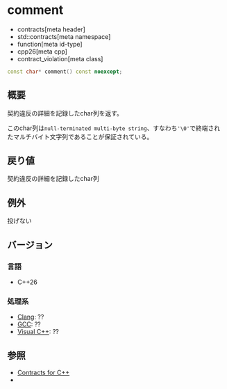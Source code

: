 # comment
* contracts[meta header]
* std::contracts[meta namespace]
* function[meta id-type]
* cpp26[meta cpp]
* contract_violation[meta class]

```cpp
const char* comment() const noexcept;
```

## 概要
契約違反の詳細を記録したchar列を返す。

このchar列は`null-terminated multi-byte string`、すなわち`'\0'`で終端されたマルチバイト文字列であることが保証されている。

## 戻り値
契約違反の詳細を記録したchar列


## 例外
投げない

## バージョン
### 言語
- C++26

### 処理系
- [Clang](/implementation.md#clang): ??
- [GCC](/implementation.md#gcc): ??
- [Visual C++](/implementation.md#visual_cpp): ??

## 参照
- [Contracts for C++](https://open-std.org/jtc1/sc22/wg21/docs/papers/2025/p2900r14.pdf)
- 
